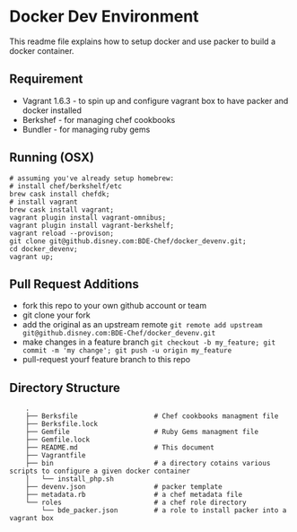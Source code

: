 Docker Dev Environment
======================
This readme file explains how to setup docker and use packer to build a docker container.

Requirement
-----------
* Vagrant 1.6.3 - to spin up and configure vagrant box to have packer and docker installed
* Berkshef      - for managing chef cookbooks
* Bundler       - for managing ruby gems

Running (OSX)
-------------
```
# assuming you've already setup homebrew:
# install chef/berkshelf/etc
brew cask install chefdk;
# install vagrant
brew cask install vagrant;
vagrant plugin install vagrant-omnibus;
vagrant plugin install vagrant-berkshelf;
vagrant reload --provison;
git clone git@github.disney.com:BDE-Chef/docker_devenv.git;
cd docker_devenv;
vagrant up;
```

Pull Request Additions
-------------
* fork this repo to your own github account or team
* git clone your fork
* add the original as an upstream remote `git remote add upstream git@github.disney.com:BDE-Chef/docker_devenv.git`
* make changes in a feature branch `git checkout -b my_feature; git commit -m 'my change'; git push -u origin my_feature`
* pull-request yourf feature branch to this repo


Directory Structure
-------------------
```
    .
    ├── Berksfile                   # Chef cookbooks managment file
    ├── Berksfile.lock
    ├── Gemfile                     # Ruby Gems managment file
    ├── Gemfile.lock
    ├── README.md                   # This document
    ├── Vagrantfile
    ├── bin                         # a directory cotains various scripts to configure a given docker container
    │   └── install_php.sh
    ├── devenv.json                 # packer template
    ├── metadata.rb                 # a chef metadata file
    └── roles                       # a chef role directory
        └── bde_packer.json         # a role to install packer into a vagrant box
```
